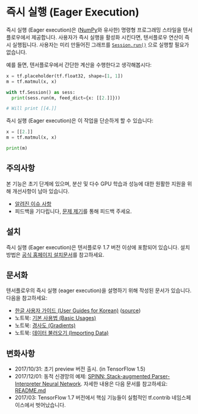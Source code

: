 # 즉시 실행 (Eager Execution)

즉시 실행 (Eager execution)은 ([NumPy](http://www.numpy.org)와 유사한) 명령형 프로그래밍 스타일을 텐서플로우에서 제공합니다.
사용자가 즉시 실행을 활성화 시킨다면, 텐서플로우 연산이 즉시 실행됩니다.
사용자는 미리 만들어진 그래프를 [`Session.run()`](https://www.tensorflow.org/api_docs/python/tf/Session)
으로 실행할 필요가 없습니다.

예를 들면, 텐서플로우에서 간단한 계산을 수행한다고 생각해봅시다:

```python
x = tf.placeholder(tf.float32, shape=[1, 1])
m = tf.matmul(x, x)

with tf.Session() as sess:
  print(sess.run(m, feed_dict={x: [[2.]]}))

# Will print [[4.]]
```

즉시 실행 (Eager execution)은 이 작업을 단순하게 할 수 있습니다:

```python
x = [[2.]]
m = tf.matmul(x, x)

print(m)
```

## 주의사항

본 기능은 초기 단계에 있으며, 분산 및 다수 GPU 학습과 성능에 대한 원활한 지원을 위해 개선사항이 남아 있습니다.

- [알려진 이슈 사항](https://github.com/tensorflow/tensorflow/issues?q=is%3Aissue%20is%3Aopen%20label%3Acomp%3Aeager)
- 피드백을 기다립니다, [문제 제기](https://github.com/tensorflow/tensorflow/issues/new)를 통해 피드백 주세요.

## 설치

즉시 실행 (Eager execution)은 텐서플로우 1.7 버전 이상에 포함되어 있습니다.
설치 방법은 [공식 홈페이지 설치문서](https://www.tensorflow.org/install/)를 참고하세요.

## 문서화

텐서플로우의 즉시 실행 (eager execution)을 설명하기 위해 작성된 문서가 있습니다. 다음을 참고하세요:

- [한글 사용자 가이드 (User Guides for Korean)](./guide.md) ([source](https://github.com/tensorflow/tensorflow/blob/master/tensorflow/docs_src/programmers_guide/eager.md))
- 노트북: [기본 사용법 (Basic Usages)](./notebooks/1_basics.ipynb)
- 노트북: [경사도 (Gradients)](./notebooks/2_gradients.ipynb)
- 노트북: [데이터 불러오기 (Importing Data)](./notebooks/3_datasets.ipynb)

## 변화사항

- 2017/10/31: 초기 preview 버전 출시. (in TensorFlow 1.5)
- 2017/12/01: 동적 신경망의 예제:
  [SPINN: Stack-augmented Parser-Interpreter Neural Network](https://arxiv.org/abs/1603.06021).
  자세한 내용은 다음 문서를 참고하세요: [README.md](https://github.com/tensorflow/tensorflow/blob/master/tensorflow/contrib/eager/python/examples/spinn/README.md)
- 2017/03: TensorFlow 1.7 버전에서 핵심 기능들이 실험적인 tf.contrib 네임스페이스에서 벗어났습니다.